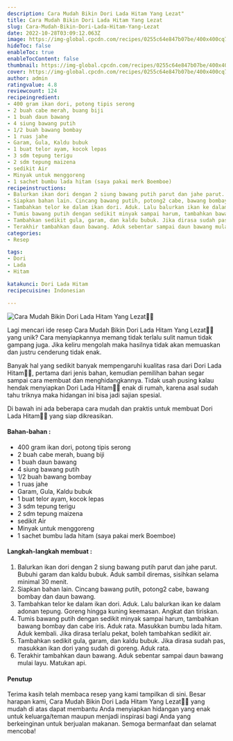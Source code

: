 ```yaml
---
description: Cara Mudah Bikin Dori Lada Hitam Yang Lezat"
title: Cara Mudah Bikin Dori Lada Hitam Yang Lezat
slug: Cara-Mudah-Bikin-Dori-Lada-Hitam-Yang-Lezat
date: 2022-10-28T03:09:12.063Z
image: https://img-global.cpcdn.com/recipes/0255c64e847b07be/400x400cq70/photo.jpg
hideToc: false
enableToc: true
enableTocContent: false
thumbnail: https://img-global.cpcdn.com/recipes/0255c64e847b07be/400x400cq70/photo.jpg
cover: https://img-global.cpcdn.com/recipes/0255c64e847b07be/400x400cq70/photo.jpg
author: admin
ratingvalue: 4.8
reviewcount: 124
recipeingredient:
- 400 gram ikan dori, potong tipis serong
- 2 buah cabe merah, buang biji
- 1 buah daun bawang
- 4 siung bawang putih
- 1/2 buah bawang bombay
- 1 ruas jahe
- Garam, Gula, Kaldu bubuk
- 1 buat telor ayam, kocok lepas
- 3 sdm tepung terigu
- 2 sdm tepung maizena
- sedikit Air
- Minyak untuk menggoreng
- 1 sachet bumbu lada hitam (saya pakai merk Boemboe)
recipeinstructions:
- Balurkan ikan dori dengan 2 siung bawang putih parut dan jahe parut. Bubuhi garam dan kaldu bubuk. Aduk sambil diremas, sisihkan selama minimal 30 menit.
- Siapkan bahan lain. Cincang bawang putih, potong2 cabe, bawang bombay dan daun bawang.
- Tambahkan telor ke dalam ikan dori. Aduk. Lalu balurkan ikan ke dalam adonan tepung. Goreng hingga kuning keemasan. Angkat dan tiriskan.
- Tumis bawang putih dengan sedikit minyak sampai harum, tambahkan bawang bombay dan cabe iris. Aduk rata. Masukkan bumbu lada hitam. Aduk kembali. Jika dirasa terlalu pekat, boleh tambahkan sedikit air.
- Tambahkan sedikit gula, garam, dan kaldu bubuk. Jika dirasa sudah pas, masukkan ikan dori yang sudah di goreng. Aduk rata.
- Terakhir tambahkan daun bawang. Aduk sebentar sampai daun bawang mulai layu. Matukan api.
categories:
- Resep

tags:
- Dori
- Lada
- Hitam

katakunci: Dori Lada Hitam
recipecuisine: Indonesian

---
```


![Cara Mudah Bikin Dori Lada Hitam Yang Lezat👩‍🍳](https://img-global.cpcdn.com/recipes/0255c64e847b07be/400x400cq70/photo.jpg)

Lagi mencari ide resep Cara Mudah Bikin Dori Lada Hitam Yang Lezat👩‍🍳 yang unik? Cara menyiapkannya memang tidak terlalu sulit namun tidak gampang juga. Jika keliru mengolah maka hasilnya tidak akan memuaskan dan justru cenderung tidak enak.

Banyak hal yang sedikit banyak mempengaruhi kualitas rasa dari Dori Lada Hitam👩‍🍳, pertama dari jenis bahan, kemudian pemilihan bahan segar sampai cara membuat dan menghidangkannya. Tidak usah pusing kalau hendak menyiapkan Dori Lada Hitam👩‍🍳 enak di rumah, karena asal sudah tahu triknya maka hidangan ini bisa jadi sajian spesial.

Di bawah ini ada beberapa cara mudah dan praktis untuk membuat Dori Lada Hitam👩‍🍳 yang siap dikreasikan.

<!--inarticleads1-->

#### Bahan-bahan :

- 400 gram ikan dori, potong tipis serong
- 2 buah cabe merah, buang biji
- 1 buah daun bawang
- 4 siung bawang putih
- 1/2 buah bawang bombay
- 1 ruas jahe
- Garam, Gula, Kaldu bubuk
- 1 buat telor ayam, kocok lepas
- 3 sdm tepung terigu
- 2 sdm tepung maizena
- sedikit Air
- Minyak untuk menggoreng
- 1 sachet bumbu lada hitam (saya pakai merk Boemboe)

<!--inarticleads2-->

#### Langkah-langkah membuat :

1. Balurkan ikan dori dengan 2 siung bawang putih parut dan jahe parut. Bubuhi garam dan kaldu bubuk. Aduk sambil diremas, sisihkan selama minimal 30 menit.
1. Siapkan bahan lain. Cincang bawang putih, potong2 cabe, bawang bombay dan daun bawang.
1. Tambahkan telor ke dalam ikan dori. Aduk. Lalu balurkan ikan ke dalam adonan tepung. Goreng hingga kuning keemasan. Angkat dan tiriskan.
1. Tumis bawang putih dengan sedikit minyak sampai harum, tambahkan bawang bombay dan cabe iris. Aduk rata. Masukkan bumbu lada hitam. Aduk kembali. Jika dirasa terlalu pekat, boleh tambahkan sedikit air.
1. Tambahkan sedikit gula, garam, dan kaldu bubuk. Jika dirasa sudah pas, masukkan ikan dori yang sudah di goreng. Aduk rata.
1. Terakhir tambahkan daun bawang. Aduk sebentar sampai daun bawang mulai layu. Matukan api.

#### Penutup

Terima kasih telah membaca resep yang kami tampilkan di sini. Besar harapan kami, Cara Mudah Bikin Dori Lada Hitam Yang Lezat👩‍🍳 yang mudah di atas dapat membantu Anda menyiapkan hidangan yang enak untuk keluarga/teman maupun menjadi inspirasi bagi Anda yang berkeinginan untuk berjualan makanan. Semoga bermanfaat dan selamat mencoba!